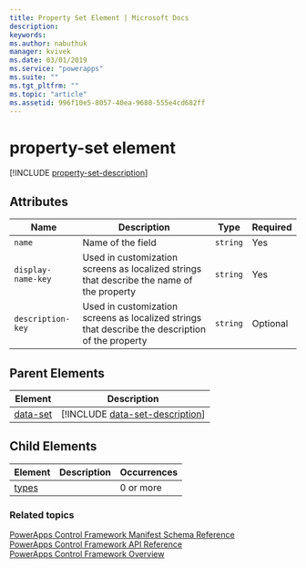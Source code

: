 ```yaml
---
title: Property Set Element | Microsoft Docs
description: 
keywords:
ms.author: nabuthuk
manager: kvivek
ms.date: 03/01/2019
ms.service: "powerapps"
ms.suite: ""
ms.tgt_pltfrm: ""
ms.topic: "article"
ms.assetid: 996f10e5-8057-40ea-9680-555e4cd682ff
---
```


# property-set element

[!INCLUDE [property-set-description](includes/property-set-description.md)]

## Attributes

|Name|Description|Type|Required|
|--|--|--|--|
|`name`|Name of the field|`string`|Yes|
|`display-name-key`|Used in customization screens as localized strings that describe the name of the property|`string`|Yes|
|`description-key`|Used in customization screens as localized strings that describe the description of the property|`string`|Optional|

## Parent Elements

|Element|Description|
|--|--|
|[data-set](data-set.md)|[!INCLUDE [data-set-description](includes/data-set-description.md)]|

## Child Elements

|Element|Description|Occurrences|
|--|--|--|
|[types](types.md)||0 or more|

### Related topics

[PowerApps Control Framework Manifest Schema Reference](index.md)<br />
[PowerApps Control Framework API Reference](../reference/index.md)<br />
[PowerApps Control Framework Overview](../overview.md)
